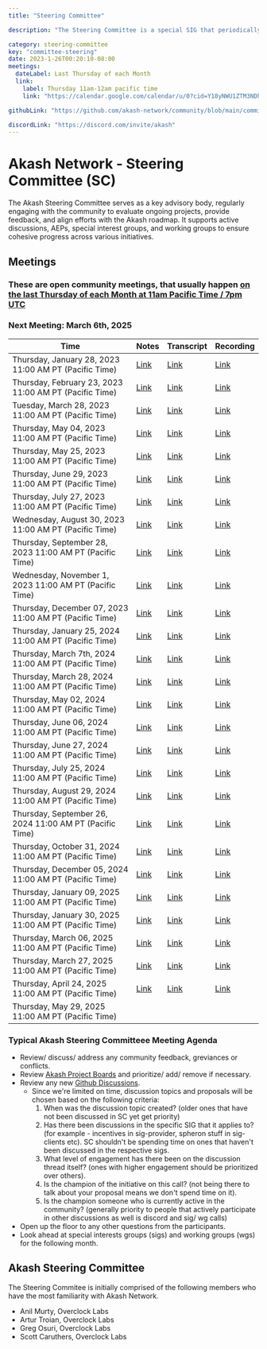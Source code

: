 ```yaml
---
title: "Steering Committee"

description: "The Steering Committee is a special SIG that periodically evaluates the list of projects, prioritizes/adds/removes items and decides which SIG or WG is best suited to tackle the project. The Steering Committee also regularly meets to incorporate learnings to improve how the Akash Network community operates and will perform conflict resolution as necessary."

category: steering-committee
key: "committee-steering"
date: 2023-1-26T00:20:10-08:00
meetings:
  dateLabel: Last Thursday of each Month
  link:
    label: Thursday 11am-12am pacific time
    link: "https://calendar.google.com/calendar/u/0?cid=Y18yNWU1ZTM3NDhlNGM0YWI3YTU1ZjQxZmJjNWViZWJjYzBhMDNiNDBmYjAyODc4NWYxNDE1OWJmYWViZWExMmUyQGdyb3VwLmNhbGVuZGFyLmdvb2dsZS5jb20"

githubLink: "https://github.com/akash-network/community/blob/main/committee-steering"

discordLink: "https://discord.com/invite/akash"
---
```


# Akash Network - Steering Committee (SC)

The Akash Steering Committee serves as a key advisory body, regularly engaging with the community to evaluate ongoing projects, provide feedback, and align efforts with the Akash roadmap. It supports active discussions, AEPs, special interest groups, and working groups to ensure cohesive progress across various initiatives.

## Meetings

### These are open community meetings, that usually happen [on the last Thursday of each Month at 11am Pacific Time / 7pm UTC](https://calendar.google.com/calendar/u/0?cid=Y18yNWU1ZTM3NDhlNGM0YWI3YTU1ZjQxZmJjNWViZWJjYzBhMDNiNDBmYjAyODc4NWYxNDE1OWJmYWViZWExMmUyQGdyb3VwLmNhbGVuZGFyLmdvb2dsZS5jb20)

### Next Meeting: March 6th, 2025

| Time                                                    | Notes                                                                                                      | Transcript                                                                                                            | Recording                                                                                                                    |
| ------------------------------------------------------- | ---------------------------------------------------------------------------------------------------------- | --------------------------------------------------------------------------------------------------------------------- | ---------------------------------------------------------------------------------------------------------------------------- |
| Thursday, January 28, 2023 11:00 AM PT (Pacific Time)   | [Link](meetings/001-2023-01-26.md)                                                                         | [Link](meetings/001-2023-01-26.md#transcript)                                                                         | [Link](https://2enqenxqycj4n5z5x5rcir63jecu4gi3bwlznldrswzemmqnanrq.arweave.net/0RsCNvDAk8b3Pb9iJEfbSQVOGRsNl5ascZWyRjINA2M) |
| Thursday, February 23, 2023 11:00 AM PT (Pacific Time)  | [Link](https://github.com/akash-network/community/blob/main/committee-steering/meetings/002-2023-02-23.md) | [Link](https://github.com/akash-network/community/blob/main/committee-steering/meetings/002-2023-02-23.md#transcript) | [Link](https://itizumwznjvmnc76rwwmatmahfdmiu4e62y2cb4yt4fqcvf4dq6q.arweave.net/RNGaMtlqasaL_o2swE2AOUbEU4T2saEHmJ8LAVS8HD0) |
| Tuesday, March 28, 2023 11:00 AM PT (Pacific Time)      | [Link](https://github.com/akash-network/community/blob/main/committee-steering/meetings/003-2023-03-28.md) | [Link](https://github.com/akash-network/community/blob/main/committee-steering/meetings/003-2023-03-28.md#transcript) | [Link](https://hnikzwcoj3nzztkcpgmllozmwxt5wl62h7cswhzzylm7ozoiy4za.arweave.net/O1Cs2E5O25zNQnmYtbsstefbL9o_xSsfOcLZ92XIxzI) |
| Thursday, May 04, 2023 11:00 AM PT (Pacific Time)       | [Link](https://github.com/akash-network/community/blob/main/committee-steering/meetings/004-2023-05-04.md) | [Link](https://github.com/akash-network/community/blob/main/committee-steering/meetings/004-2023-05-04.md#transcript) | [Link](https://mxbrl3erpoqav3rftxthzdsonor7b5k25zd3askk3fk5ke26fida.arweave.net/ZcMV7JF7oAruJZ3mfI5Oa6Pw9VruR7BJStlV1RNeKgY) |
| Thursday, May 25, 2023 11:00 AM PT (Pacific Time)       | [Link](https://github.com/akash-network/community/blob/main/committee-steering/meetings/005-2023-05-25.md) | [Link](https://github.com/akash-network/community/blob/main/committee-steering/meetings/005-2023-05-25.md#transcript) | [Link](https://gx6ojxwsudf2y42om4rpsotbbyd2iluasgkfrudrr4b6ktdirxvq.arweave.net/Nfzk3tKgy6xzTmci-TphDgekLoCRlFjQcY8D5Uxojes) |
| Thursday, June 29, 2023 11:00 AM PT (Pacific Time)      | [Link](https://github.com/akash-network/community/blob/main/committee-steering/meetings/006-2023-06-25.md) | [Link](https://github.com/akash-network/community/blob/main/committee-steering/meetings/006-2023-06-29.md#transcript) | [Link](https://n6o6hg3bmrlh53cz6ykmpokamvnzgusa3vycwvbr4vxmamusuh5q.arweave.net/b53jm2FkVn7sWfYUx7lAZVuTUkDdcCtUMeVuwDKSofs) |
| Thursday, July 27, 2023 11:00 AM PT (Pacific Time)      | [Link](https://github.com/akash-network/community/blob/main/committee-steering/meetings/007-2023-07-27.md) | [Link](https://github.com/akash-network/community/blob/main/committee-steering/meetings/007-2023-07-27.md#transcript) | [Link](https://2uw2d6ylfq3v2btiav5izgx4kvsgcc2s72bb5vvymb5byck4jsca.arweave.net/1S2h-wssN10GaAV6jJr8VWRhC1L-gh7WuGB6HAlcTIQ) |
| Wednesday, August 30, 2023 11:00 AM PT (Pacific Time)   | [Link](https://github.com/akash-network/community/blob/main/committee-steering/meetings/008-2023-08-30.md) | [Link](https://github.com/akash-network/community/blob/main/committee-steering/meetings/008-2023-08-30.md#transcript) | [Link](https://6bmxztaobmi5ox6n3nv5f6hgz7cwn7y7qxkp7ureegcbxswq4yxa.arweave.net/8Fl8zA4LEddfzdtr0vjmz8Vm_x-F1P_SJCGEG8rQ5i4) |
| Thursday, September 28, 2023 11:00 AM PT (Pacific Time) | [Link](https://github.com/akash-network/community/blob/main/committee-steering/meetings/009-2023-09-28.md) | [Link](https://github.com/akash-network/community/blob/main/committee-steering/meetings/009-2023-09-28.md#transcript) | [Link](https://bw2dirmu4darmwcx74o24hzfkjzs7f33grrc5rdihgysff4kxyta.arweave.net/DbQ0RZTgwRZYV_8drh8lUnMvl3s0Yi7EaDmxIpeKviY) |
| Wednesday, November 1, 2023 11:00 AM PT (Pacific Time)  | [Link](https://github.com/akash-network/community/blob/main/committee-steering/meetings/010-2023-11-01.md) | [Link](https://github.com/akash-network/community/blob/main/committee-steering/meetings/010-2023-11-01.md#transcript) | [Link](https://4yrnmjlm3nco2ccfkbkv67s6cfgvgrge7op5dfwnv6gn46mueqxa.arweave.net/5iLWJWzbRO0IRVBVX35eEU1TRMT7n9GWza-M3nmUJC4) |
| Thursday, December 07, 2023 11:00 AM PT (Pacific Time)  | [Link](https://github.com/akash-network/community/blob/main/committee-steering/meetings/011-2023-12-07.md) | [Link](https://github.com/akash-network/community/blob/main/committee-steering/meetings/011-2023-12-07.md#transcript) | [Link](https://k6mud4r2ua6xarj6c5zqtkxw6fzjrvzjzu6eotsyhsmotles2gaq.arweave.net/V5lB8jqgPXBFPhdzCar28XKY1ynNPEdOWDyY6ayS0YE) |
| Thursday, January 25, 2024 11:00 AM PT (Pacific Time)   | [Link](https://github.com/akash-network/community/blob/main/committee-steering/meetings/012-2024-01-25.md) | [Link](https://github.com/akash-network/community/blob/main/committee-steering/meetings/012-2024-01-25.md#transcript) | [Link](https://uh4qrdp5wsvzihnnh7m7conzwkllrei4xawnfsohgjmp5qpjberq.arweave.net/ofkIjf20q5QdrT_Z8Tm5spa4kRy4LNLJxzJY_sHpCSM) |
| Thursday, March 7th, 2024 11:00 AM PT (Pacific Time)    | [Link](https://github.com/akash-network/community/blob/main/committee-steering/meetings/013-2024-03-07.md) | [Link](https://github.com/akash-network/community/blob/main/committee-steering/meetings/013-2024-03-07.md#transcript) | [Link](https://aqjulyegruxs4xdwltfkkxqieagkmqc7dcbewovdw2wk7tj72hka.arweave.net/BBNF4IaNLy5cdlzKpV4IIAymQF8Ygks6o7asr80_0dQ) |
| Thursday, March 28, 2024 11:00 AM PT (Pacific Time)     | [Link](https://github.com/akash-network/community/blob/main/committee-steering/meetings/014-2024-03-28.md) | [Link](https://github.com/akash-network/community/blob/main/committee-steering/meetings/014-2024-03-28.md#transcript) | [Link](https://4wprt5kys3oxjr7ihtu2jgx6mshwts7gzsiv2pfr4qypgrp2xywa.arweave.net/5Z8Z9ViW3XTH6DzppJr-ZI9py-bMkV08seQw80X6viw) |
| Thursday, May 02, 2024 11:00 AM PT (Pacific Time)       | [Link](https://github.com/akash-network/community/blob/main/committee-steering/meetings/015-2024-05-02.md) | [Link](https://github.com/akash-network/community/blob/main/committee-steering/meetings/015-2024-05-02.md#transcript) | [Link](https://s7ymsn3qwdtyyfd5tyjshf4r7a5ticrqhgf7nzpllkmf76gnqmpa.arweave.net/l_DJN3Cw54wUfZ4TI5eR-Ds0CjA5i_bl61qYX_jNgx4) |
| Thursday, June 06, 2024 11:00 AM PT (Pacific Time)      | [Link](https://github.com/akash-network/community/blob/main/committee-steering/meetings/016-2024-06-06.md) | [Link](https://github.com/akash-network/community/blob/main/committee-steering/meetings/016-2024-06-06.md#transcript) | [Link](https://capv32vqn7vrb5u3qvsjn3n6y6swnjkba32ukvydflmqqhrxbswa.arweave.net/EB9d6rBv6xD2m4Vklu2-x6VmpUEG9UVXAyrZCB43DKw) |
| Thursday, June 27, 2024 11:00 AM PT (Pacific Time)      | [Link](https://github.com/akash-network/community/blob/main/committee-steering/meetings/017-2024-06-27.md) | [Link](https://github.com/akash-network/community/blob/main/committee-steering/meetings/017-2024-06-27.md#transcript) | [Link](https://upv27tytyope2fseqvgnnre2au6nmmo65bs2c2fvuxtohsr5bpjq.arweave.net/o-uvzxPDnk0WRIVM1sSaBTzWMd7oZaFotaXm48o9C9M) |
| Thursday, July 25, 2024 11:00 AM PT (Pacific Time)      | [Link](https://github.com/akash-network/community/blob/main/committee-steering/meetings/018-2024-07-25.md) | [Link](https://github.com/akash-network/community/blob/main/committee-steering/meetings/018-2024-07-25.md#transcript) | [Link](https://vowukrgkuwsl7fdoune7kqruamcwsbhm7bh4aic6dse6vyussagq.arweave.net/q61FRMqlpL-UbqNJ9UI0AwVpBOz4T8AgXhyJ6uKSkA0) |
| Thursday, August 29, 2024 11:00 AM PT (Pacific Time)    | [Link](https://github.com/akash-network/community/blob/main/committee-steering/meetings/019-2024-08-29.md) | [Link](https://github.com/akash-network/community/blob/main/committee-steering/meetings/019-2024-08-29.md#transcript) | [Link](https://7rl44hv4pys2lipofrsxd22xmnvysihwvhfn3lttrx6w47u67w5q.arweave.net/_FfOHrx-JaWh7ixlcetXY2uJIPapyt2uc439bn6e_bs) |
| Thursday, September 26, 2024 11:00 AM PT (Pacific Time) | [Link](https://github.com/akash-network/community/blob/main/committee-steering/meetings/020-2024-09-26.md) | [Link](https://github.com/akash-network/community/blob/main/committee-steering/meetings/020-2024-09-26.md#transcript) | [Link](https://otgpsa4db4kpmdhoccmt3giweyqevheemhwjovjfmva2vrsjgtsq.arweave.net/dMz5A4MPFPYM7hCZPZkWJiBKnIRh7JdVJWVBqsZJNOU) |
| Thursday, October 31, 2024 11:00 AM PT (Pacific Time)   | [Link](https://github.com/akash-network/community/blob/main/committee-steering/meetings/021-2024-10-31.md) | [Link](https://github.com/akash-network/community/blob/main/committee-steering/meetings/021-2024-10-31.md#transcript) | [Link](https://h5r73bah365pqfr4x62x5sdut5px4wpprsnd6lu2hcej3x42jkxa.arweave.net/P2P9hAffuvgWPL-1fsh0n19-We-Mmj8umjiInd-aSq4) |
| Thursday, December 05, 2024 11:00 AM PT (Pacific Time)  | [Link](https://github.com/akash-network/community/blob/main/committee-steering/meetings/022-2024-12-05.md) | [Link](https://github.com/akash-network/community/blob/main/committee-steering/meetings/022-2024-12-05.md#transcript) | [Link](https://xkr2kbywumiw7y7cclz2z7uorfwxdwm6gsx4kvqqt3uy4qeirjya.arweave.net/uqOlBxajEW_j4hLzrP6OiW1x2Z40r8VWEJ7pjkCIinA) |
| Thursday, January 09, 2025 11:00 AM PT (Pacific Time)   | [Link](https://github.com/akash-network/community/blob/main/committee-steering/meetings/023-2025-1-09.md)  | [Link](https://github.com/akash-network/community/blob/main/committee-steering/meetings/023-2025-1-09.md#transcript)  | [Link](https://kjr75weuxisrplpudutxpyrioof6353hwzpecxnift7y4e24ekdq.arweave.net/UmP-2JS6JRet9B0nd-Ioc4vt92e2XkFdqCz_jhNcIoc) |
| Thursday, January 30, 2025 11:00 AM PT (Pacific Time)   | [Link](https://github.com/akash-network/community/blob/main/committee-steering/meetings/024-2025-01-30.md) | [Link](https://github.com/akash-network/community/blob/main/committee-steering/meetings/024-2025-01-30.md#transcript) | [Link](https://xfakl3sxiruq3qgfrfcxc5mouukjob5sfbtqx2py2f2musni3gpq.arweave.net/uUCl7ldEaQ3AxYlFcXWOpRSXB7IoZwvp-NF0ykmo2Z8) |
| Thursday, March 06, 2025 11:00 AM PT (Pacific Time)     | [Link](https://github.com/akash-network/community/blob/main/committee-steering/meetings/025-2025-03-06.md) | [Link](https://github.com/akash-network/community/blob/main/committee-steering/meetings/025-2025-03-06.md#transcript) | [Link](https://j2z5ckslh4zlfjlkriqhyrsfyucg72odtkopm7sp4qruyyfgijsa.arweave.net/TrPRKks_MrKlaoogfEZFxQRv6cOanPZ-T-QjTGCmQmQ) |
| Thursday, March 27, 2025 11:00 AM PT (Pacific Time)     | [Link](https://github.com/akash-network/community/blob/main/committee-steering/meetings/026-2025-03-27.md) | [Link](https://github.com/akash-network/community/blob/main/committee-steering/meetings/026-2025-03-27.md#transcript) | [Link](https://gv732dkiwyuvvdzwwof2cpippkom722pvzbhd334r4b55eyhnhra.arweave.net/NX-9DUi2KVqPNrOLoT0PepzP60-uQnHvfI8D3pMHaeI) |
| Thursday, April 24, 2025 11:00 AM PT (Pacific Time)     | [Link](https://github.com/akash-network/community/blob/main/committee-steering/meetings/027-2025-04-24.md) | [Link](https://github.com/akash-network/community/blob/main/committee-steering/meetings/027-2025-04-24.md#transcript) | [Link](https://2xkpkzs4tytpvwgh7tzkc5spywwk3kxcgvkydlcbmikynnxgg7ka.arweave.net/1dT1ZlyeJvrYx_zyoXZPxaytquI1VYGsQWIVhrbmN9Q) |
| Thursday, May 29, 2025 11:00 AM PT (Pacific Time)       |                                                                                                            |                                                                                                                       |

### Typical Akash Steering Committeee Meeting Agenda

- Review/ discuss/ address any community feedback, greviances or conflicts.
- Review [Akash Project Boards](https://github.com/orgs/akash-network/projects) and prioritize/ add/ remove if necessary.
- Review any new [Github Discussions](https://github.com/orgs/akash-network/discussions).
  - Since we're limited on time, discussion topics and proposals will be chosen based on the following criteria:
    1. When was the discussion topic created? (older ones that have not been discussed in SC yet get priority)
    2. Has there been discussions in the specific SIG that it applies to? (for example - incentives in sig-provider, spheron stuff in sig-clients etc). SC shouldn't be spending time on ones that haven't been discussed in the respective sigs.
    3. What level of engagement has there been on the discussion thread itself? (ones with higher engagement should be prioritized over others).
    4. Is the champion of the initiative on this call? (not being there to talk about your proposal means we don't spend time on it).
    5. Is the champion someone who is currently active in the community? (generally priority to people that actively participate in other discussions as well is discord and sig/ wg calls)
- Open up the floor to any other questions from the participants.
- Look ahead at special interests groups (sigs) and working groups (wgs) for the following month.

## Akash Steering Committee

The Steering Commitee is initially comprised of the following members who have the most familiarity with Akash Network.

- Anil Murty, Overclock Labs
- Artur Troian, Overclock Labs
- Greg Osuri, Overclock Labs
- Scott Caruthers, Overclock Labs
